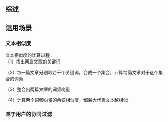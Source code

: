 ## 综述

## 运用场景
### 文本相似度
文本相似度的计算过程：    
（1）找出两篇文章的关键词   

（2）每一篇文章分别取若干个关键词，合成一个集合，计算每篇文章对于这个集合的词频   

（3）整合出两篇文章的词频向量   

（4）计算两个词频向量的余弦相似度，值越大代表文本越相似   
### 基于用户的协同过滤
